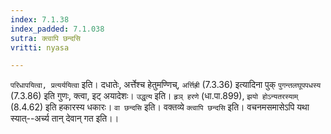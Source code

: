 ```yaml
---
index: 7.1.38
index_padded: 7.1.038
sutra: क्त्वापि छन्दसि
vritti: nyasa

---
```

`परिधापयित्वा, प्रत्यर्ययित्वा` इति। दधातेः, अर्त्तेश्च हेतुमण्णिच्, `अर्त्तिह्री` (7.3.36) इत्यादिना पुक् `पुगन्तलघूपपधस्य` (7.3.86) इति गुणः, क्त्वा, इट् अयादेशः। `उद्धृत्य` इति। `हृञ् हरणे` (धा.पा.899), `झयो होऽन्यतरस्याम्` (8.4.62) इति हकारस्य धकारः।
`वा छन्दसि` इति। वक्तव्ये `क्त्वापि छन्दसि` इति। वचनमसमासेऽपि यथा स्यात्--अर्च्य तान् देवान् गत इति।।